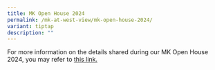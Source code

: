```yaml
---
title: MK Open House 2024
permalink: /mk-at-west-view/mk-open-house-2024/
variant: tiptap
description: ""
---
```

<p>For more information on the details shared during our MK Open House 2024,
you may refer to <a href="/files/MK at West View/MKOH_2024_web.pdf" rel="noopener noreferrer nofollow" target="_blank">this link.</a>
</p>
